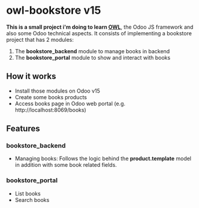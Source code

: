# owl-bookstore v15

**This is a small project i'm doing to learn [OWL](https://github.com/odoo/owl)**, the Odoo JS framework and also some Odoo technical aspects. 
It consists of implementing a bookstore project that has 2 modules:


1. The **bookstore_backend** module to manage books in backend
2. The **bookstore_portal** module to show and interact with books

## How it works

- Install those modules on Odoo v15
- Create some books products
- Access books page in Odoo web portal (e.g. http://localhost:8069/books)

## Features

### bookstore_backend

- Managing books: Follows the logic behind the **product.template** model in addition with some book related fields.

### bookstore_portal

- List books
- Search books

